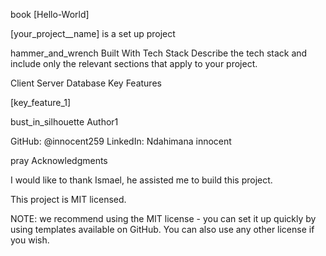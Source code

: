 book [Hello-World]


[your_project__name] is a set up project

hammer_and_wrench Built With
Tech Stack
Describe the tech stack and include only the relevant sections that apply to your project.

Client
Server
Database
Key Features


[key_feature_1]

bust_in_silhouette Author1

GitHub: @innocent259
LinkedIn: Ndahimana innocent

pray Acknowledgments

I would like to thank Ismael, he assisted me to build this project. 

This project is MIT licensed.

NOTE: we recommend using the MIT license - you can set it up quickly by using templates available on GitHub. You can also use any other license if you wish.

